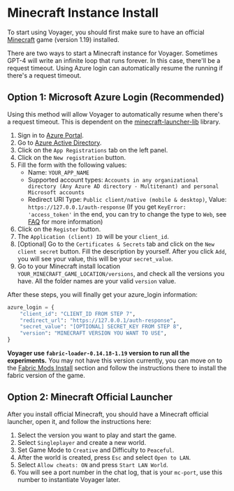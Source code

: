 # Minecraft Instance Install
To start using Voyager, you should first make sure to have an official [Minecraft](https://www.minecraft.net/) game (version 1.19) installed. 

There are two ways to start a Minecraft instance for Voyager. Sometimes GPT-4 will write an infinite loop that runs forever. In this case, there'll be a request timeout. Using Azure login can automatically resume the running if there's a request timeout.

## Option 1: Microsoft Azure Login (Recommended)
Using this method will allow Voyager to automatically resume when there's a request timeout. This is dependent on the [minecraft-launcher-lib](https://minecraft-launcher-lib.readthedocs.io/en/stable/tutorial/microsoft_login.html#let-the-user-log-in) library.

1. Sign in to [Azure Portal](https://portal.azure.com/).
2. Go to [Azure Active Directory](https://portal.azure.com/#blade/Microsoft_AAD_IAM/ActiveDirectoryMenuBlade/Overview).
3. Click on the `App Registrations` tab on the left panel.
4. Click on the `New registration` button.
5. Fill the form with the following values:
    - Name: `YOUR_APP_NAME`
    - Supported account types: `Accounts in any organizational directory (Any Azure AD directory - Multitenant) and personal Microsoft accounts`
    - Redirect URI Type: `Public client/native (mobile & desktop)`, Value: `https://127.0.0.1/auth-response` (If you get `KeyError: 'access_token'` in the end, you can try to change the type to `Web`, see [FAQ](https://github.com/MineDojo/Voyager/blob/main/FAQ.md) for more information)
6. Click on the `Register` button.
7. The `Application (client) ID` will be your `client_id`.
8. [Optional] Go to the `Certificates & Secrets` tab and click on the `New client secret` button. Fill the description by yourself. After you click `Add`, you will see your value, this will be your `secret_value`.
9. Go to your Minecraft install location `YOUR_MINECRAFT_GAME_LOCATION/versions`, and check all the versions you have. All the folder names are your valid `version` value. 

After these steps, you will finally get your azure_login information:
```python
azure_login = {
    "client_id": "CLIENT_ID FROM STEP 7",
    "redirect_url": "https://127.0.0.1/auth-response",
    "secret_value": "[OPTIONAL] SECRET_KEY FROM STEP 8",
    "version": "MINECRAFT VERSION YOU WANT TO USE",
}
```
**Voyager use `fabric-loader-0.14.18-1.19` version to run all the experiments.** You may not have this version currently, you can move on to the [Fabric Mods Install](fabric_mods_install.md#fabric-mods-install) section and follow the instructions there to install the fabric version of the game.

## Option 2: Minecraft Official Launcher

After you install official Minecraft, you should have a Minecraft official launcher, open it, and follow the instructions here:
1. Select the version you want to play and start the game.
2. Select `Singleplayer` and create a new world.
3. Set Game Mode to `Creative` and Difficulty to `Peaceful`.
4. After the world is created, press `Esc` and select `Open to LAN`.
5. Select `Allow cheats: ON` and press `Start LAN World`.
6. You will see a port number in the chat log, that is your `mc-port`, use this number to instantiate Voyager later.

